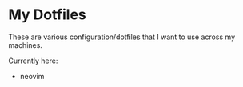 # My Dotfiles

These are various configuration/dotfiles that I want to use across my machines.

Currently here:
- neovim

